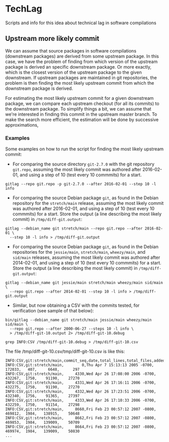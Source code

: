 # TechLag

Scripts and info for this idea about technical lag in software compilations

## Upstream more likely commit

We can assume that source packages in software compilations (downstream packages) are derived from some upstream package. In this case, we have the problem of finding from which version of the upstream package is derived an specific downstream package. Or more exactly, which is the closest version of the upstream package to the given downstream. If upstream packages are maintained in git repositories, the problem is then finding the most likely upstream commit from which the downstream package is derived.

For estimating the most likely upstream commit for a given downstream package, we can compare each upstream checkout (for all its commits) to the downstream package. To simplify things a bit, we can assume that we're interested in finding this commit in the upstream master branch. To make the search more efficient, the estimation will be done by successive approximations,

### Examples

Some examples on how to run the script for finding the most likely upstream commit:

* For comparing the source directory `git-2.7.0` with the git repository `git.repo`, assuming the most likely commit was authored after 2016-02-01, and using a step of 10 (test every 10 commmits) for a start.

```
gitlag --repo git.repo -p git-2.7.0 --after 2016-02-01 --step 10 -l info
```

* For comparing the source Debian package `git`, as found in the Debian repository for the `stretch/main` release, assuming the most likely commit was authored after 2016-02-01, and using a step of 10 (test every 10 commmits) for a start. Store the output (a line describing the most likely commit) in `/tmp/diff-git.output`:

```
gitlag --debian_name git stretch/main --repo git.repo --after 2016-02-01 \
  --step 10 -l info > /tmp/diff-git.output
```

* For comparing the source Debian package `git`, as found in the Debian repositories for the `jessie/main`, `stretch/main`, `wheezy/main`, and `sid/main` releases, assuming the most likely commit was authored after 2014-02-01, and using a step of 10 (test every 10 commmits) for a start. Store the output (a line describing the most likely commit) in `/tmp/diff-git.output`:

```
gitlag --debian_name git jessie/main stretch/main wheezy/main sid/main \
  --repo git.repo --after 2014-02-01 --step 10 -l info > /tmp/diff-git.output
```

* Similar, but now obtaining a CSV with the commits tested, for verification (see sample of that below):

```
bin/gitlag --debian_name git stretch/main jessie/main wheezy/main sid/main \
  --repo git.repo --after 2000-06-27 --steps 10 -l info \
  > /tmp/diff-git-10.output 2> /tmp/diff-git-10.debug

grep INFO:CSV /tmp/diff-git-10.debug > /tmp/diff-git-10.csv
```

The file /tmp/diff-git-10.csv/tmp/diff-git-10.csv is like this:

```
INFO:CSV,git:stretch/main,commit_seq,date,total_lines,total_files,added_lines,removed_lines
INFO:CSV,git:stretch/main,        0,Thu Apr 7 15:13:13 2005 -0700,   172033,   407,     6648,      297
INFO:CSV,git:stretch/main,     4330,Wed Apr 26 17:08:00 2006 -0700,   432267,  1750,    91190,    27270
INFO:CSV,git:stretch/main,     4331,Wed Apr 26 17:16:11 2006 -0700,   432275,  1750,    91190,    27270
INFO:CSV,git:stretch/main,     4332,Wed Apr 26 17:23:51 2006 -0700,   432340,  1756,    91365,    27397
INFO:CSV,git:stretch/main,     4333,Wed Apr 26 17:10:33 2006 -0700,   432259,  1750,    91154,    27298
INFO:CSV,git:stretch/main,     8660,Fri Feb 23 00:57:12 2007 -0800,   469812,  1984,   138915,    50648
INFO:CSV,git:stretch/main,     8662,Fri Feb 23 00:57:12 2007 -0800,   469853,  1984,   139009,    50709
INFO:CSV,git:stretch/main,     8664,Fri Feb 23 00:57:12 2007 -0800,   469974,  1984,   139009,    50830
...
```
